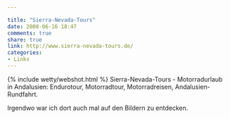 ```yaml
---

title: "Sierra-Nevada-Tours"
date: 2008-06-16 18:47
comments: true
share: true
link: http://www.sierra-nevada-tours.de/
categories: 
- Links
---
```

{% include wetty/webshot.html %} Sierra-Nevada-Tours - Motorradurlaub in Andalusien: Endurotour, Motorradtour, Motorradreisen, Andalusien-Rundfahrt.

Irgendwo war ich dort auch mal auf den Bildern zu entdecken.
